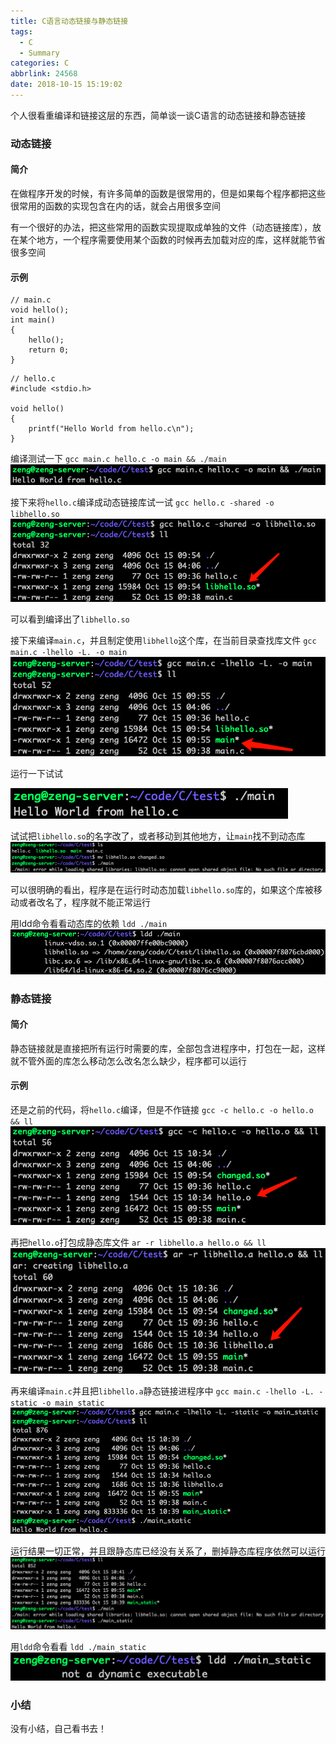 ```yaml
---
title: C语言动态链接与静态链接
tags:
  - C
  - Summary
categories: C
abbrlink: 24568
date: 2018-10-15 15:19:02
---
```

个人很看重编译和链接这层的东西，简单谈一谈C语言的动态链接和静态链接
### 动态链接
#### 简介
在做程序开发的时候，有许多简单的函数是很常用的，但是如果每个程序都把这些很常用的函数的实现包含在内的话，就会占用很多空间

有一个很好的办法，把这些常用的函数实现提取成单独的文件（动态链接库），放在某个地方，一个程序需要使用某个函数的时候再去加载对应的库，这样就能节省很多空间
#### 示例
```
// main.c
void hello();
int main()
{
    hello();
    return 0;
}
```
```
// hello.c
#include <stdio.h>

void hello()
{
    printf("Hello World from hello.c\n");
}
```
编译测试一下
`gcc main.c hello.c -o main && ./main`
![正常输出，没毛病](./../pics/11850278-e3e7e8477dccc727.png)

接下来将`hello.c`编译成动态链接库试一试
`gcc hello.c -shared -o libhello.so`
![](./../pics/11850278-9787cdc61297192a.png)

可以看到编译出了`libhello.so`

接下来编译`main.c`，并且制定使用`libhello`这个库，在当前目录查找库文件
`gcc main.c -lhello -L. -o main`
![](./../pics/11850278-7576b1c2f84901e8.png)

运行一下试试

![没毛病](./../pics/11850278-4cb2d8036b04454a.png)

试试把`libhello.so`的名字改了，或者移动到其他地方，让`main`找不到动态库
![可以看到，程序的确找不到库了，不能正常输出](./../pics/11850278-d6947296942c5c24.png)

可以很明确的看出，程序是在运行时动态加载`libhello.so`库的，如果这个库被移动或者改名了，程序就不能正常运行

用ldd命令看看动态库的依赖
`ldd ./main`
![可以看到这个程序的几个动态依赖](./../pics/11850278-8d6fd46576008c86.png)

### 静态链接
#### 简介
静态链接就是直接把所有运行时需要的库，全部包含进程序中，打包在一起，这样就不管外面的库怎么移动怎么改名怎么缺少，程序都可以运行
#### 示例
还是之前的代码，将`hello.c`编译，但是不作链接
`gcc -c hello.c -o hello.o && ll`
![生成的hello.o](./../pics/11850278-3a700992478f51b2.png)

再把`hello.o`打包成静态库文件
`ar -r libhello.a hello.o && ll`
![生成的静态库文件](./../pics/11850278-c222fafabc2e7b24.png)

再来编译`main.c`并且把`libhello.a`静态链接进程序中
`gcc main.c -lhello -L. -static -o main_static`
![](./../pics/11850278-8ea164963b49bdef.png)

运行结果一切正常，并且跟静态库已经没有关系了，删掉静态库程序依然可以运行
![可以看出差别在哪](./../pics/11850278-63b2d9f30852fc42.png)

用`ldd`命令看看
`ldd ./main_static`
![哈，不是个动态可执行文件](./../pics/11850278-e79bedeb9b78513e.png)

### 小结
没有小结，自己看书去！